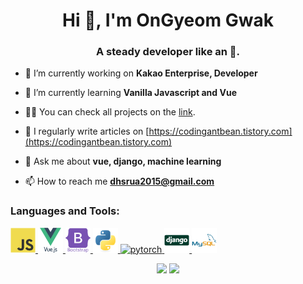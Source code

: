 <h1 align="center">Hi 👋, I'm OnGyeom Gwak</h1>
<h3 align="center">A steady developer like an 🐜.</h3>

- 🔭 I’m currently working on **Kakao Enterprise, Developer**

- 🌱 I’m currently learning **Vanilla Javascript and Vue**

- 👨‍💻 You can check all projects on the [link](https://meadow-tuck-039.notion.site/b47ba753bc3a436d923058eb3492181a).

- 📝 I regularly write articles on [https://codingantbean.tistory.com](https://codingantbean.tistory.com)

- 💬 Ask me about **vue, django, machine learning**

- 📫 How to reach me **dhsrua2015@gmail.com**

<h3 align="left">Languages and Tools:</h3>
<p align="left"> <a href="https://developer.mozilla.org/en-US/docs/Web/JavaScript" target="_blank"> <img src="https://raw.githubusercontent.com/devicons/devicon/master/icons/javascript/javascript-original.svg" alt="javascript" width="40" height="40"/> </a> <a href="https://vuejs.org/" target="_blank"> <img src="https://raw.githubusercontent.com/devicons/devicon/master/icons/vuejs/vuejs-original-wordmark.svg" alt="vuejs" width="40" height="40"/> </a> <a href="https://getbootstrap.com" target="_blank"> <img src="https://raw.githubusercontent.com/devicons/devicon/master/icons/bootstrap/bootstrap-plain-wordmark.svg" alt="bootstrap" width="40" height="40"/> </a> <a href="https://www.python.org" target="_blank"> <img src="https://raw.githubusercontent.com/devicons/devicon/master/icons/python/python-original.svg" alt="python" width="40" height="40"/> </a> <a href="https://pytorch.org/" target="_blank"> <img src="https://www.vectorlogo.zone/logos/pytorch/pytorch-icon.svg" alt="pytorch" width="40" height="40"/> </a> <a href="https://www.djangoproject.com/" target="_blank"> <img src="https://raw.githubusercontent.com/devicons/devicon/master/icons/django/django-original.svg" alt="django" width="40" height="40"/> </a> <a href="https://www.mysql.com/" target="_blank"> <img src="https://raw.githubusercontent.com/devicons/devicon/master/icons/mysql/mysql-original-wordmark.svg" alt="mysql" width="40" height="40"/> </a> </p>



<p align='center'>
  <img src="http://mazassumnida.wtf/api/v2/generate_badge?boj=algoant">
    <a href="https://solved.ac/profile/algoant"></a><img src="https://github-readme-stats.vercel.app/api?username=AntBean94&show_icons=true&theme=flag-india&count_private=true"/></a>
</p>


